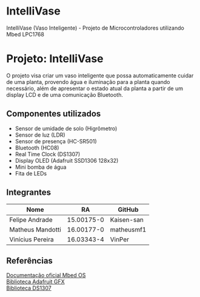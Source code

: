 # IntelliVase
IntelliVase (Vaso Inteligente) - Projeto de Microcontroladores utilizando Mbed LPC1768

# Projeto: IntelliVase
O projeto visa criar um vaso inteligente que possa automaticamente cuidar de uma planta, provendo água e iluminação para a planta quando necessário, além de apresentar o estado atual da planta a partir de um display LCD e de uma comunicação Bluetooth.

## Componentes utilizados
- Sensor de umidade de solo (Higrômetro)
- Sensor de luz (LDR)
- Sensor de presença (HC-SR501)
- Bluetooth (HC08)
- Real Time Clock (DS1307)
- Display OLED (Adafruit SSD1306 128x32)
- Mini bomba de água
- Fita de LEDs

## Integrantes
Nome | RA | GitHub
------------ | ------------- | -------------
Felipe Andrade | 15.00175-0 | Kaisen-san
Matheus Mandotti | 16.00177-0 | matheusmf1
Vinícius Pereira | 16.03343-4 | VinPer

## Referências
[Documentação oficial Mbed OS](https://os.mbed.com/docs/mbed-os/v5.12/introduction/index.html)  
[Biblioteca Adafruit GFX](https://os.mbed.com/components/Adafruit-OLED-128x32/)  
[Biblioteca DS1307](https://os.mbed.com/users/harrypowers/code/DS1307/)

